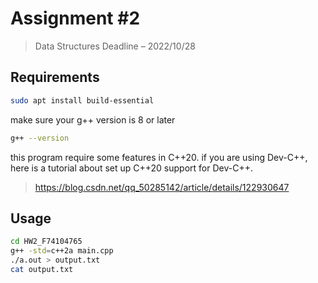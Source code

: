 # Assignment #2
> Data Structures Deadline – 2022/10/28

## Requirements

```bash
sudo apt install build-essential 
```

make sure your g++ version is 8 or later

```bash
g++ --version
```

this program require some features in C++20. if you are using Dev-C++, here is a tutorial about set up C++20 support for Dev-C++. 

> https://blog.csdn.net/qq_50285142/article/details/122930647

## Usage 


```bash
cd HW2_F74104765
g++ -std=c++2a main.cpp
./a.out > output.txt
cat output.txt
```